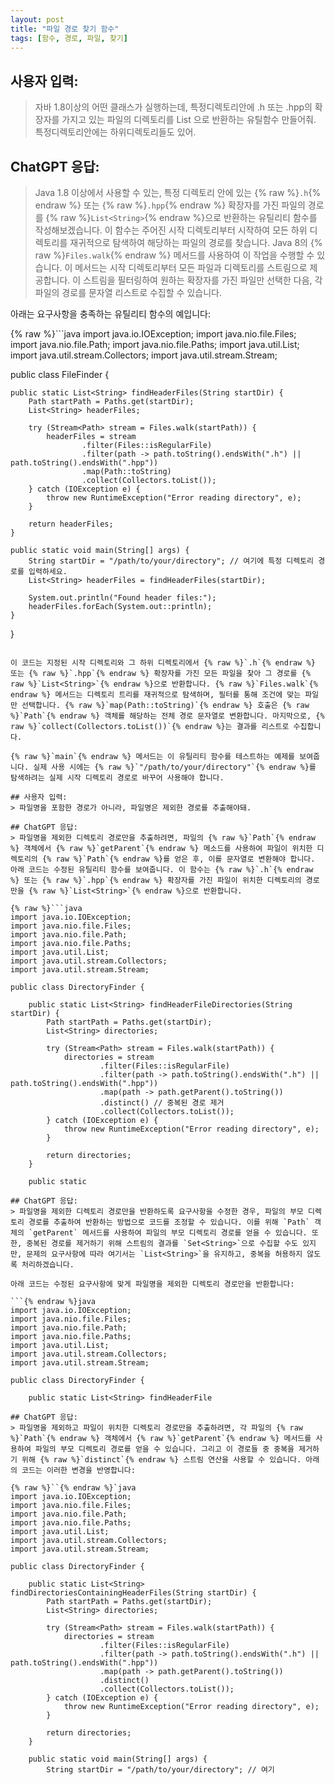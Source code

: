 ```yaml
---
layout: post
title: "파일 경로 찾기 함수"
tags: [함수, 경로, 파일, 찾기]
---
```


## 사용자 입력:
> 자바 1.8이상의 어떤 클래스가 실행하는데,   특정디렉토리안에    .h 또는 .hpp의 확장자를 가지고 있는 파일의 디렉토리를 List<String> 으로 반환하는 유틸함수 만들어줘. 특정디렉토리안에는 하위디렉토리들도 있어.

## ChatGPT 응답:
> Java 1.8 이상에서 사용할 수 있는, 특정 디렉토리 안에 있는 {% raw %}`.h`{% endraw %} 또는 {% raw %}`.hpp`{% endraw %} 확장자를 가진 파일의 경로를 {% raw %}`List<String>`{% endraw %}으로 반환하는 유틸리티 함수를 작성해보겠습니다. 이 함수는 주어진 시작 디렉토리부터 시작하여 모든 하위 디렉토리를 재귀적으로 탐색하여 해당하는 파일의 경로를 찾습니다. Java 8의 {% raw %}`Files.walk`{% endraw %} 메서드를 사용하여 이 작업을 수행할 수 있습니다. 이 메서드는 시작 디렉토리부터 모든 파일과 디렉토리를 스트림으로 제공합니다. 이 스트림을 필터링하여 원하는 확장자를 가진 파일만 선택한 다음, 각 파일의 경로를 문자열 리스트로 수집할 수 있습니다.

아래는 요구사항을 충족하는 유틸리티 함수의 예입니다:

{% raw %}```java
import java.io.IOException;
import java.nio.file.Files;
import java.nio.file.Path;
import java.nio.file.Paths;
import java.util.List;
import java.util.stream.Collectors;
import java.util.stream.Stream;

public class FileFinder {

    public static List<String> findHeaderFiles(String startDir) {
        Path startPath = Paths.get(startDir);
        List<String> headerFiles;

        try (Stream<Path> stream = Files.walk(startPath)) {
            headerFiles = stream
                    .filter(Files::isRegularFile)
                    .filter(path -> path.toString().endsWith(".h") || path.toString().endsWith(".hpp"))
                    .map(Path::toString)
                    .collect(Collectors.toList());
        } catch (IOException e) {
            throw new RuntimeException("Error reading directory", e);
        }

        return headerFiles;
    }

    public static void main(String[] args) {
        String startDir = "/path/to/your/directory"; // 여기에 특정 디렉토리 경로를 입력하세요.
        List<String> headerFiles = findHeaderFiles(startDir);
        
        System.out.println("Found header files:");
        headerFiles.forEach(System.out::println);
    }
}
```{% endraw %}

이 코드는 지정된 시작 디렉토리와 그 하위 디렉토리에서 {% raw %}`.h`{% endraw %} 또는 {% raw %}`.hpp`{% endraw %} 확장자를 가진 모든 파일을 찾아 그 경로를 {% raw %}`List<String>`{% endraw %}으로 반환합니다. {% raw %}`Files.walk`{% endraw %} 메서드는 디렉토리 트리를 재귀적으로 탐색하며, 필터를 통해 조건에 맞는 파일만 선택합니다. {% raw %}`map(Path::toString)`{% endraw %} 호출은 {% raw %}`Path`{% endraw %} 객체를 해당하는 전체 경로 문자열로 변환합니다. 마지막으로, {% raw %}`collect(Collectors.toList())`{% endraw %}는 결과를 리스트로 수집합니다.

{% raw %}`main`{% endraw %} 메서드는 이 유틸리티 함수를 테스트하는 예제를 보여줍니다. 실제 사용 시에는 {% raw %}`"/path/to/your/directory"`{% endraw %}를 탐색하려는 실제 시작 디렉토리 경로로 바꾸어 사용해야 합니다.

## 사용자 입력:
> 파일명을 포함한 경로가 아니라, 파일명은 제외한 경로를 추출해야돼.

## ChatGPT 응답:
> 파일명을 제외한 디렉토리 경로만을 추출하려면, 파일의 {% raw %}`Path`{% endraw %} 객체에서 {% raw %}`getParent`{% endraw %} 메소드를 사용하여 파일이 위치한 디렉토리의 {% raw %}`Path`{% endraw %}를 얻은 후, 이를 문자열로 변환해야 합니다. 아래 코드는 수정된 유틸리티 함수를 보여줍니다. 이 함수는 {% raw %}`.h`{% endraw %} 또는 {% raw %}`.hpp`{% endraw %} 확장자를 가진 파일이 위치한 디렉토리의 경로만을 {% raw %}`List<String>`{% endraw %}으로 반환합니다.

{% raw %}```java
import java.io.IOException;
import java.nio.file.Files;
import java.nio.file.Path;
import java.nio.file.Paths;
import java.util.List;
import java.util.stream.Collectors;
import java.util.stream.Stream;

public class DirectoryFinder {

    public static List<String> findHeaderFileDirectories(String startDir) {
        Path startPath = Paths.get(startDir);
        List<String> directories;

        try (Stream<Path> stream = Files.walk(startPath)) {
            directories = stream
                    .filter(Files::isRegularFile)
                    .filter(path -> path.toString().endsWith(".h") || path.toString().endsWith(".hpp"))
                    .map(path -> path.getParent().toString())
                    .distinct() // 중복된 경로 제거
                    .collect(Collectors.toList());
        } catch (IOException e) {
            throw new RuntimeException("Error reading directory", e);
        }

        return directories;
    }

    public static

## ChatGPT 응답:
> 파일명을 제외한 디렉토리 경로만을 반환하도록 요구사항을 수정한 경우, 파일의 부모 디렉토리 경로를 추출하여 반환하는 방법으로 코드를 조정할 수 있습니다. 이를 위해 `Path` 객체의 `getParent` 메서드를 사용하여 파일의 부모 디렉토리 경로를 얻을 수 있습니다. 또한, 중복된 경로를 제거하기 위해 스트림의 결과를 `Set<String>`으로 수집할 수도 있지만, 문제의 요구사항에 따라 여기서는 `List<String>`을 유지하고, 중복을 허용하지 않도록 처리하겠습니다.

아래 코드는 수정된 요구사항에 맞게 파일명을 제외한 디렉토리 경로만을 반환합니다:

```{% endraw %}java
import java.io.IOException;
import java.nio.file.Files;
import java.nio.file.Path;
import java.nio.file.Paths;
import java.util.List;
import java.util.stream.Collectors;
import java.util.stream.Stream;

public class DirectoryFinder {

    public static List<String> findHeaderFile

## ChatGPT 응답:
> 파일명을 제외하고 파일이 위치한 디렉토리 경로만을 추출하려면, 각 파일의 {% raw %}`Path`{% endraw %} 객체에서 {% raw %}`getParent`{% endraw %} 메서드를 사용하여 파일의 부모 디렉토리 경로를 얻을 수 있습니다. 그리고 이 경로들 중 중복을 제거하기 위해 {% raw %}`distinct`{% endraw %} 스트림 연산을 사용할 수 있습니다. 아래의 코드는 이러한 변경을 반영합니다:

{% raw %}``{% endraw %}`java
import java.io.IOException;
import java.nio.file.Files;
import java.nio.file.Path;
import java.nio.file.Paths;
import java.util.List;
import java.util.stream.Collectors;
import java.util.stream.Stream;

public class DirectoryFinder {

    public static List<String> findDirectoriesContainingHeaderFiles(String startDir) {
        Path startPath = Paths.get(startDir);
        List<String> directories;

        try (Stream<Path> stream = Files.walk(startPath)) {
            directories = stream
                    .filter(Files::isRegularFile)
                    .filter(path -> path.toString().endsWith(".h") || path.toString().endsWith(".hpp"))
                    .map(path -> path.getParent().toString())
                    .distinct()
                    .collect(Collectors.toList());
        } catch (IOException e) {
            throw new RuntimeException("Error reading directory", e);
        }

        return directories;
    }

    public static void main(String[] args) {
        String startDir = "/path/to/your/directory"; // 여기

